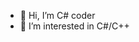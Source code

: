 - 👋 Hi, I’m С# coder
- 👀 I’m interested in C#/C++
  

<!---
Svyatoslav225/Svyatoslav225 is a ✨ special ✨ repository because its `README.md` (this file) appears on your GitHub profile.
You can click the Preview link to take a look at your changes.
--->
